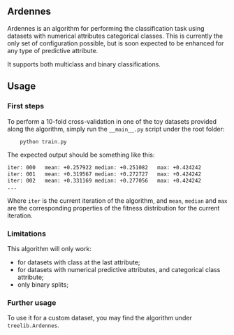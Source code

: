 ## Ardennes

Ardennes is an algorithm for performing the classification task using datasets with numerical attributes categorical classes. This is currently the only set of configuration possible, but is soon expected to be enhanced for any type of predictive attribute.

It supports both multiclass and binary classifications.

## Usage

### First steps

To perform a 10-fold cross-validation in one of the toy datasets provided along the algorithm, simply run the ```__main__.py``` script under the root folder:

```sh
    python train.py
```

The expected output should be something like this:
```sh
iter: 000	mean: +0.257922	median: +0.251082	max: +0.424242
iter: 001	mean: +0.319567	median: +0.272727	max: +0.424242
iter: 002	mean: +0.331169	median: +0.277056	max: +0.424242
...
```

Where ```iter``` is the current iteration of the algorithm, and ```mean```, ```median``` and ```max``` are the corresponding properties of the fitness distribution for the current iteration.


### Limitations

This algorithm will only work:
* for datasets with class at the last attribute;
* for datasets with numerical predictive attributes, and categorical class attribute;
* only binary splits;

### Further usage

To use it for a custom dataset, you may find the algorithm under ```treelib.Ardennes```.
